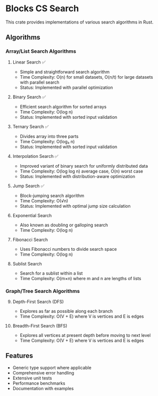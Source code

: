 # Blocks CS Search

This crate provides implementations of various search algorithms in Rust.

## Algorithms

### Array/List Search Algorithms
1. Linear Search ✅
   - Simple and straightforward search algorithm
   - Time Complexity: O(n) for small datasets, O(n/t) for large datasets with parallel search
   - Status: Implemented with parallel optimization

2. Binary Search ✅
   - Efficient search algorithm for sorted arrays
   - Time Complexity: O(log n)
   - Status: Implemented with sorted input validation

3. Ternary Search ✅
   - Divides array into three parts
   - Time Complexity: O(log₃ n)
   - Status: Implemented with sorted input validation

4. Interpolation Search ✅
   - Improved variant of binary search for uniformly distributed data
   - Time Complexity: O(log log n) average case, O(n) worst case
   - Status: Implemented with distribution-aware optimization

5. Jump Search ✅
   - Block-jumping search algorithm
   - Time Complexity: O(√n)
   - Status: Implemented with optimal jump size calculation

6. Exponential Search  
   - Also known as doubling or galloping search
   - Time Complexity: O(log n)

7. Fibonacci Search  
   - Uses Fibonacci numbers to divide search space
   - Time Complexity: O(log n)

8. Sublist Search  
   - Search for a sublist within a list
   - Time Complexity: O(m×n) where m and n are lengths of lists

### Graph/Tree Search Algorithms
9. Depth-First Search (DFS)  
   - Explores as far as possible along each branch
   - Time Complexity: O(V + E) where V is vertices and E is edges

10. Breadth-First Search (BFS)  
    - Explores all vertices at present depth before moving to next level
    - Time Complexity: O(V + E) where V is vertices and E is edges

## Features
- Generic type support where applicable
- Comprehensive error handling
- Extensive unit tests
- Performance benchmarks
- Documentation with examples